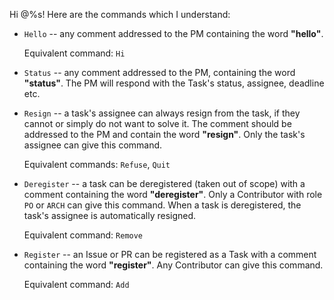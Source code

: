 Hi @%s! Here are the commands which I understand:

* ``Hello`` -- any comment addressed to the PM containing the word **"hello"**.
    
    Equivalent command: ``Hi``
* ``Status`` -- any comment addressed to the PM, containing the word **"status"**. The PM will respond with the Task's status, assignee, deadline etc.
* ``Resign`` -- a task's assignee can always resign from the task, if they cannot or simply do not want to solve it. The comment should be addressed to the PM and contain the word **"resign"**. Only the task's assignee can give this command.
    
    Equivalent commands: ``Refuse``, ``Quit``
* ``Deregister`` -- a task can be deregistered (taken out of scope) with a comment containing the word **"deregister"**. Only a Contributor with role ``PO`` or ``ARCH`` can give this command. When a task is deregistered, the task's assignee is automatically resigned.

    Equivalent command: ``Remove``
* ``Register`` -- an Issue or PR can be registered as a Task with a comment containing the word **"register"**. Any Contributor can give this command.
    
    Equivalent command: ``Add``